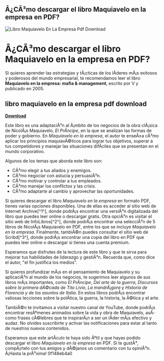 ## Â¿CÃ³mo descargar el libro Maquiavelo en la empresa en PDF?

 
![Libro Maquiavelo En La Empresa Pdf Download](https://images-eu.ssl-images-amazon.com/images/I/51Yw2Qhv2WL.jpg)

 
# Â¿CÃ³mo descargar el libro Maquiavelo en la empresa en PDF?
 
Si quieres aprender las estrategias y tÃ¡cticas de los lÃ­deres mÃ¡s exitosos y poderosos del mundo empresarial, te recomendamos leer el libro **Maquiavelo en la empresa: mafia & management**, escrito por V y publicado en 2005.
 
## libro maquiavelo en la empresa pdf download


[**Download**](https://www.google.com/url?q=https%3A%2F%2Fbyltly.com%2F2tL2Wr&sa=D&sntz=1&usg=AOvVaw01xPq-KCtXZc3Tx9V0-rym)

 
Este libro es una adaptaciÃ³n al Ã¡mbito de los negocios de la obra clÃ¡sica de NicolÃ¡s Maquiavelo, *El PrÃ­ncipe*, en la que se analizan las formas de poder y gobierno. En *Maquiavelo en la empresa*, el autor te enseÃ±a cÃ³mo aplicar los principios maquiavÃ©licos para lograr tus objetivos, superar a tus competidores y manejar las situaciones difÃ­ciles que se presentan en el mundo corporativo.
 
Algunos de los temas que aborda este libro son:
 
- CÃ³mo elegir a tus aliados y enemigos.
- CÃ³mo negociar con astucia y persuasiÃ³n.
- CÃ³mo motivar y controlar a tus empleados.
- CÃ³mo manejar los conflictos y las crisis.
- CÃ³mo adaptarte al cambio y aprovechar las oportunidades.

Si quieres descargar el libro *Maquiavelo en la empresa* en formato PDF, tienes varias opciones disponibles. Una de ellas es acceder al sitio web de Internet Archive[^1^], donde podrÃ¡s encontrar una versiÃ³n digitalizada del libro que puedes leer online o descargar gratis. Otra opciÃ³n es visitar el sitio web de InfoLibros[^2^], donde podrÃ¡s encontrar una selecciÃ³n de 5 libros de NicolÃ¡s Maquiavelo en PDF, entre los que se incluye *Maquiavelo en la empresa*. Finalmente, tambiÃ©n puedes consultar el sitio web de Scribd[^3^], donde podrÃ¡s encontrar una copia del libro en PDF que puedes leer online o descargar si tienes una cuenta premium.
 
Esperamos que disfrutes de la lectura de este libro y que te sirva para mejorar tus habilidades de liderazgo y gestiÃ³n. Recuerda que, como dice el autor, "el fin justifica los medios".
  
Si quieres profundizar mÃ¡s en el pensamiento de Maquiavelo y su aplicaciÃ³n al mundo de los negocios, te sugerimos leer algunos de sus libros mÃ¡s importantes, como *El PrÃ­ncipe*, *Del arte de la guerra*, *Discursos sobre la primera dÃ©cada de Tito Livio*, *La mandrÃ¡gora* y *Historia de Florencia y de los asuntos de Italia*. En estos libros podrÃ¡s encontrar valiosas lecciones sobre la polÃ­tica, la guerra, la historia, la Ã©tica y el arte.
 
TambiÃ©n te invitamos a visitar nuestro canal de YouTube, donde podrÃ¡s encontrar resÃºmenes animados sobre la vida y obra de Maquiavelo, asÃ­ como frases cÃ©lebres que te inspirarÃ¡n a ser un lÃ­der mÃ¡s efectivo y audaz. No olvides suscribirte y activar las notificaciones para estar al tanto de nuestros nuevos contenidos.
 
Esperamos que este artÃ­culo te haya sido Ãºtil y que hayas podido descargar el libro *Maquiavelo en la empresa* en PDF. Si te gustÃ³, compÃ¡rtelo con tus amigos y dÃ©janos un comentario con tu opiniÃ³n. Â¡Hasta la prÃ³xima!
 0f148eb4a0
